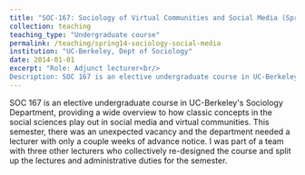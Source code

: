 ```yaml
---
title: "SOC-167: Sociology of Virtual Communities and Social Media (Spring 2014)"
collection: teaching
teaching_type: "Undergraduate course"
permalink: /teaching/spring14-sociology-social-media
institution: "UC-Berkeley, Dept of Sociology"
date: 2014-01-01
excerpt: "Role: Adjunct lecturer<br/>
Description: SOC 167 is an elective undergraduate course in UC-Berkeley&apos;s Sociology Department, providing a wide overview to how classic concepts in the social sciences play out in social media and virtual communities"
---
```


SOC 167 is an elective undergraduate course in UC-Berkeley&apos;s Sociology Department, providing a wide overview to how classic concepts in the social sciences play out in social media and virtual communities. This semester, there was an unexpected vacancy and the department needed a lecturer with only a couple weeks of advance notice. I was part of a team with three other lecturers who collectively re-designed the course and split up the lectures and administrative duties for the semester.
